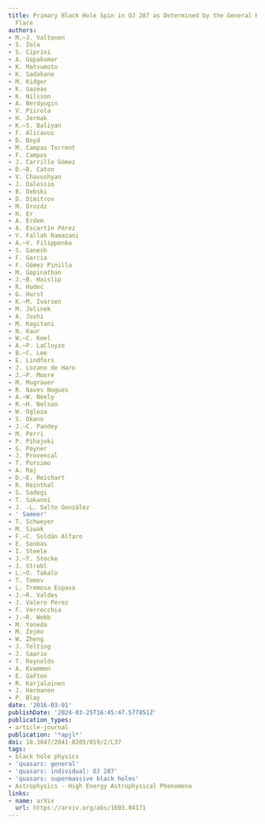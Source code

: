 ```yaml
---
title: Primary Black Hole Spin in OJ 287 as Determined by the General Relativity Centenary
  Flare
authors:
- M.~J. Valtonen
- S. Zola
- S. Ciprini
- A. Gopakumar
- K. Matsumoto
- K. Sadakane
- M. Kidger
- K. Gazeas
- K. Nilsson
- A. Berdyugin
- V. Piirola
- H. Jermak
- K.~S. Baliyan
- F. Alicavus
- D. Boyd
- M. Campas Torrent
- F. Campos
- J. Carrillo Gómez
- D.~B. Caton
- V. Chavushyan
- J. Dalessio
- B. Debski
- D. Dimitrov
- M. Drozdz
- H. Er
- A. Erdem
- A. Escartin Pérez
- V. Fallah Ramazani
- A.~V. Filippenko
- S. Ganesh
- F. Garcia
- F. Gómez Pinilla
- M. Gopinathan
- J.~B. Haislip
- R. Hudec
- G. Hurst
- K.~M. Ivarsen
- M. Jelinek
- A. Joshi
- M. Kagitani
- N. Kaur
- W.~C. Keel
- A.~P. LaCluyze
- B.~C. Lee
- E. Lindfors
- J. Lozano de Haro
- J.~P. Moore
- M. Mugrauer
- R. Naves Nogues
- A.~W. Neely
- R.~H. Nelson
- W. Ogloza
- S. Okano
- J.~C. Pandey
- M. Perri
- P. Pihajoki
- G. Poyner
- J. Provencal
- T. Pursimo
- A. Raj
- D.~E. Reichart
- R. Reinthal
- S. Sadegi
- T. Sakanoi
- J. -L. Salto González
- ' Sameer'
- T. Schweyer
- M. Siwak
- F.~C. Soldán Alfaro
- E. Sonbas
- I. Steele
- J.~T. Stocke
- J. Strobl
- L.~O. Takalo
- T. Tomov
- L. Tremosa Espasa
- J.~R. Valdes
- J. Valero Pérez
- F. Verrecchia
- J.~R. Webb
- M. Yoneda
- M. Zejmo
- W. Zheng
- J. Telting
- J. Saario
- T. Reynolds
- A. Kvammen
- E. Gafton
- R. Karjalainen
- J. Harmanen
- P. Blay
date: '2016-03-01'
publishDate: '2024-03-25T16:45:47.577851Z'
publication_types:
- article-journal
publication: '*apjl*'
doi: 10.3847/2041-8205/819/2/L37
tags:
- black hole physics
- 'quasars: general'
- 'quasars: individual: OJ 287'
- 'quasars: supermassive black holes'
- Astrophysics - High Energy Astrophysical Phenomena
links:
- name: arXiv
  url: https://arxiv.org/abs/1603.04171
---
```

